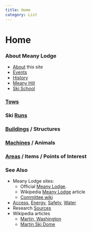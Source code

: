 ```yaml
---
title: Home
category: List
---
```

# Home
### About Meany Lodge

- [About](About) this site
- [Events](Events)
- [History](History)
- [Meany Hill](Meany-Hill)
- [Ski School](Ski-School)

### [Tows](Tows)

### Ski [Runs](Runs)

### [Buildings](Buildings) / Structures

### [Machines](Machines) / Animals

### [Areas](Areas) / Items / Points of Interest

### See Also

- Meany Lodge sites:
    - Official [Meany Lodge](https://www.mountaineers.org/locations-lodges/meany-lodge/).
    - Wikipedia [Meany Lodge](https://en.wikipedia.org/wiki/Meany_Lodge) article
    - [Committee wiki](https://github.com/MeanyLodge/Committee/wiki)
- [Access](Access), [Energy](Energy), [Safety](Safety), [Water](Water)
- Research [Sources](Sources)
- Wikipedia articles
    - [Martin, Washington](https://en.wikipedia.org/wiki/Martin,_Washington)
    - [Martin Ski Dome](https://en.wikipedia.org/wiki/Martin_Ski_Dome)
